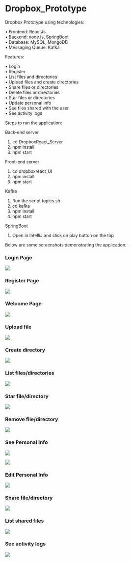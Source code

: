 # Dropbox_Prototype

Dropbox Prototype using technologies:

• Frontend: ReactJs </br>
• Backend:  node.js, SpringBoot </br>
• Database: MySQL, MongoDB</br>
• Messaging Queue: Kafka</br>

Features: 

• Login </br>
• Register</br>
• List files and directories</br>
• Upload files and create directories</br>
• Share files or directories</br>
• Delete files or directories</br>
• Star files or directories</br>
• Update personal info</br>
• See files shared with the user</br>
• See activity logs

Steps to run the application:

Back-end server
	
1. cd DropboxReact_Server
2. npm install
3. npm start

Front-end server

1. cd dropboxreact_UI
2. npm install
3. npm start
	
Kafka 

1. Run the script topics.sh
2. cd kafka
3. npm install
4. npm start
	
SpringBoot

1. Open in IntelliJ and click on play button on the top

Below are some screenshots demonstrating the application:

### Login Page
![](images/1.png)

### Register Page
![](images/2.png)

### Welcome Page
![](images/3.png)

### Upload file
![](images/4.png)

### Create directory
![](images/5.png)

### List files/directories
![](images/6.png)

### Star file/directory
![](images/7.png)

### Remove file/directory
![](images/8.png)

### See Personal Info
![](images/9.png)

![](images/10.png)

### Edit Personal Info
![](images/11.png)

### Share file/directory
![](images/12.png)

### List shared files
![](images/13.png)

### See activity logs
![](images/14.png)

